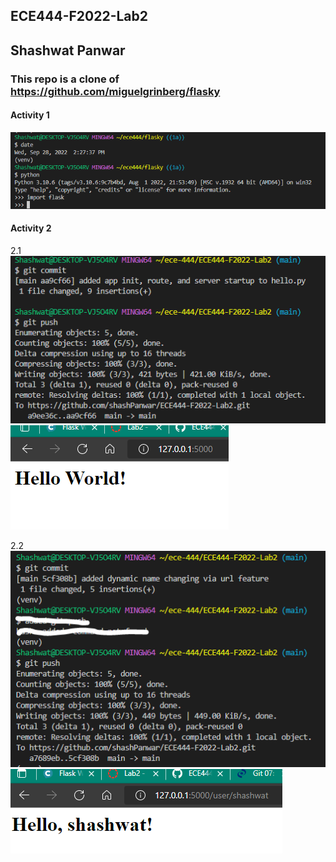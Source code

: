 ## ECE444-F2022-Lab2
## Shashwat Panwar
### This repo is a clone of https://github.com/miguelgrinberg/flasky


#### Activity 1

![alt text](https://github.com/shashPanwar/ECE444-F2022-Lab2/blob/main/images/a1.PNG)

#### Activity 2
2.1
![alt text](https://github.com/shashPanwar/ECE444-F2022-Lab2/blob/main/images/a2_1.PNG)
![alt text](https://github.com/shashPanwar/ECE444-F2022-Lab2/blob/main/images/2_1.PNG)

2.2
![alt text](https://github.com/shashPanwar/ECE444-F2022-Lab2/blob/main/images/a2_2.PNG)
![alt text](https://github.com/shashPanwar/ECE444-F2022-Lab2/blob/main/images/2_2.PNG)

